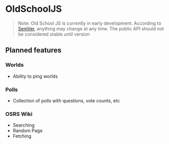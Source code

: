 # OldSchoolJS

> Note: Old School JS is currently in early development. According to [SemVer](https://semver.org/), anything may change at any time. The public API should not be considered stable until version

## Planned features

### Worlds

-   Ability to ping worlds

### Polls

-   Collection of polls with questions, vote counts, etc

### OSRS Wiki

-   Searching
-   Random Page
-   Fetching
